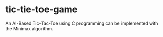 # tic-tie-toe-game
An AI-Based Tic-Tac-Toe using C programming can be implemented with the Minimax algorithm.
